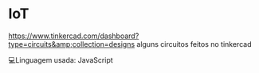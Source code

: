 # IoT
https://www.tinkercad.com/dashboard?type=circuits&amp;collection=designs
alguns circuitos feitos no tinkercad

💻Linguagem usada: JavaScript
